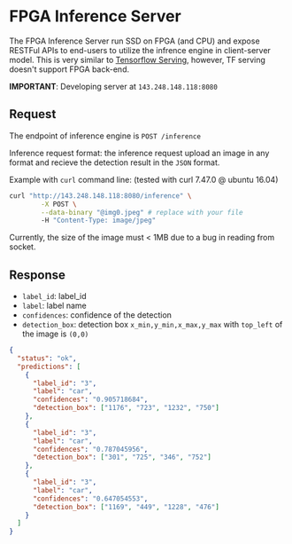 # FPGA Inference Server

The FPGA Inference Server run SSD on FPGA (and CPU) and expose RESTFul APIs to end-users to utilize the infrence engine in client-server model. This is very similar to [Tensorflow Serving](https://github.com/tensorflow/serving), however, TF serving doesn't support FPGA back-end.

**IMPORTANT**: Developing server at `143.248.148.118:8080`

## Request

The endpoint of inference engine is `POST /inference`

Inference request format: the inference request upload an image in any format and recieve the detection result in the `JSON` format.

Example with `curl` command line: (tested with curl 7.47.0 @ ubuntu 16.04)

```bash
curl "http://143.248.148.118:8080/inference" \
        -X POST \
        --data-binary "@img0.jpeg" # replace with your file
        -H "Content-Type: image/jpeg"
```

Currently, the size of the image must < 1MB due to a bug in reading from socket.

## Response

- `label_id`: label_id
- `label`: label name
- `confidences`: confidence of the detection
- `detection_box`: detection box `x_min,y_min,x_max,y_max` with `top_left` of the image is `(0,0)`

```json
{
  "status": "ok",
  "predictions": [
    {
      "label_id": "3",
      "label": "car",
      "confidences": "0.905718684",
      "detection_box": ["1176", "723", "1232", "750"]
    },
    {
      "label_id": "3",
      "label": "car",
      "confidences": "0.787045956",
      "detection_box": ["301", "725", "346", "752"]
    },
    {
      "label_id": "3",
      "label": "car",
      "confidences": "0.647054553",
      "detection_box": ["1169", "449", "1228", "476"]
    }
  ]
}
```

